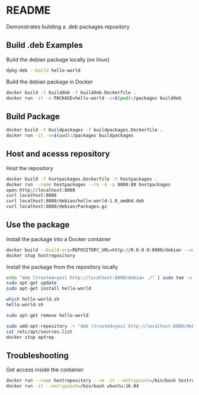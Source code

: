 # README
Demonstrates building a .deb packages repository

## Build .deb Examples 
Build the debian package locally (on linux)
```sh
dpkg-deb --build hello-world
```

Build the debian package in Docker
```sh
docker build -t builddeb -f builddeb.Dockerfile . 
docker run -it -e PACKAGE=hello-world -v=$(pwd):/packages builddeb
```

## Build Package
```sh
docker build -t buildpackages -f buildpackages.Dockerfile .
docker run -it -v=$(pwd):/packages buildpackages
```

## Host and acesss repository
Host the repository
```sh
docker build -f hostpackages.Dockerfile -t hostpackages .  
docker run --name hostpackages --rm -d -p 8080:80 hostpackages
open http://localhost:8080  
curl localhost:8080
curl localhost:8080/debian/hello-world-1.0_amd64.deb
curl localhost:8080/debian/Packages.gz
```

## Use the package
Install the package into a Docker container
```sh
docker build --build-arg=REPOSITORY_URL=http://0.0.0.0:8080/debian --network="host" -t usepackages --no-cache -f usepackages.Dockerfile . 
docker stop hostrepository
```

Install the package from the repository locally 
```sh
echo "deb [trusted=yes] http://localhost:8080/debian ./" | sudo tee -a /etc/apt/sources.list > /dev/null 
sudo apt-get update   
sudo apt-get install hello-world  

which hello-world.sh
hello-world.sh

sudo apt-get remove hello-world  

sudo add-apt-repository -r "deb [trusted=yes] http://localhost:8080/debian ./"
cat /etc/apt/sources.list
docker stop aptrep
```

## Troubleshooting
Get access inside the container. 
```sh
docker run --name hostrepository --rm -it --entrypoint=/bin/bash hostrepository 
docker run -it --entrypoint=/bin/bash ubuntu:16.04 
```





